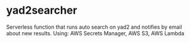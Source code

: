 # yad2searcher
Serverless function that runs auto search on yad2 and notifies by email about new results.
Using: AWS Secrets Manager, AWS S3, AWS Lambda
